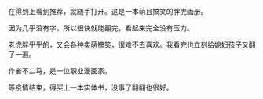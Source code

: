 在得到上看到推荐，就随手打开。这是一本萌且搞笑的胖虎画册。

因为几乎没有字，所以很快就能翻完，看起来完全没有压力。

老虎胖乎乎的，又会各种卖萌搞笑，很难不去喜欢。我看完也立刻给媳妇孩子又翻了一遍。

作者不二马，是一位职业漫画家。

等疫情结束，得买上一本实体书，没事了翻翻也很好。